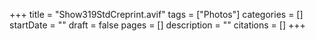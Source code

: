 +++
title = "Show319StdCreprint.avif"
tags = ["Photos"]
categories = []
startDate = ""
draft = false
pages = []
description = ""
citations = []
+++
